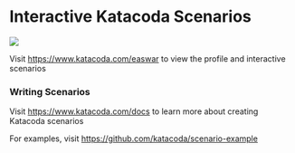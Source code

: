 # Interactive Katacoda Scenarios

[![](http://shields.katacoda.com/katacoda/easwar/count.svg)](https://www.katacoda.com/easwar "Get your profile on Katacoda.com")

Visit https://www.katacoda.com/easwar to view the profile and interactive scenarios

### Writing Scenarios
Visit https://www.katacoda.com/docs to learn more about creating Katacoda scenarios

For examples, visit https://github.com/katacoda/scenario-example
